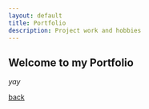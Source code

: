 ```yaml
---
layout: default
title: Portfolio
description: Project work and hobbies
---
```


## Welcome to my Portfolio

_yay_

[back](./)